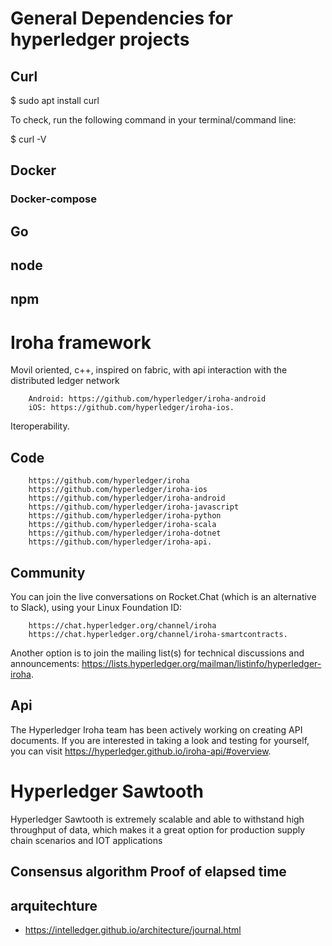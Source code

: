 # General Dependencies for hyperledger projects

## Curl 

$ sudo apt install curl

To check, run the following command in your terminal/command line:

$ curl -V

## Docker
### Docker-compose
## Go
## node
## npm 

# Iroha framework 
Movil oriented, c++, inspired on fabric, with api interaction with the distributed ledger network

        Android: https://github.com/hyperledger/iroha-android
        iOS: https://github.com/hyperledger/iroha-ios.

Iteroperability. 

## Code
        https://github.com/hyperledger/iroha
        https://github.com/hyperledger/iroha-ios
        https://github.com/hyperledger/iroha-android
        https://github.com/hyperledger/iroha-javascript
        https://github.com/hyperledger/iroha-python
        https://github.com/hyperledger/iroha-scala
        https://github.com/hyperledger/iroha-dotnet
        https://github.com/hyperledger/iroha-api.

## Community 
You can join the live conversations on Rocket.Chat (which is an alternative to Slack), using your Linux Foundation ID:

        https://chat.hyperledger.org/channel/iroha
        https://chat.hyperledger.org/channel/iroha-smartcontracts.

Another option is to join the mailing list(s) for technical discussions and announcements: https://lists.hyperledger.org/mailman/listinfo/hyperledger-iroha.

## Api 
The Hyperledger Iroha team has been actively working on creating API documents. If you are interested in taking a look and testing for yourself, you can visit https://hyperledger.github.io/iroha-api/#overview.

# Hyperledger Sawtooth
Hyperledger Sawtooth is extremely scalable and able to withstand high throughput of data, which makes it a great option for production supply chain scenarios and IOT applications

## Consensus algorithm Proof of elapsed time 
## arquitechture
* https://intelledger.github.io/architecture/journal.html


